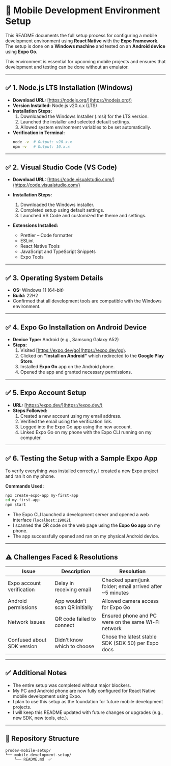 # 📱 Mobile Development Environment Setup

This README documents the full setup process for configuring a mobile development environment using **React Native** with the **Expo Framework**. The setup is done on a **Windows machine** and tested on an **Android device** using **Expo Go**.

This environment is essential for upcoming mobile projects and ensures that development and testing can be done without an emulator.

---

## ✅ 1. Node.js LTS Installation (Windows)

- **Download URL:** [https://nodejs.org/](https://nodejs.org/)
- **Version Installed:** Node.js v20.x.x (LTS)
- **Installation Steps:**
  1. Downloaded the Windows Installer (.msi) for the LTS version.
  2. Launched the installer and selected default settings.
  3. Allowed system environment variables to be set automatically.
- **Verification in Terminal:**
  ```bash
  node -v  # Output: v20.x.x
  npm -v   # Output: 10.x.x
  ```

---

## ✅ 2. Visual Studio Code (VS Code)

- **Download URL:** [https://code.visualstudio.com/](https://code.visualstudio.com/)
- **Installation Steps:**
  1. Downloaded the Windows installer.
  2. Completed setup using default settings.
  3. Launched VS Code and customized the theme and settings.

- **Extensions Installed:**
  - Prettier – Code formatter
  - ESLint
  - React Native Tools
  - JavaScript and TypeScript Snippets
  - Expo Tools

---

## ✅ 3. Operating System Details

- **OS:** Windows 11 (64-bit)
- **Build:** 22H2
- Confirmed that all development tools are compatible with the Windows environment.

---

## ✅ 4. Expo Go Installation on Android Device

- **Device Type:** Android (e.g., Samsung Galaxy A52)
- **Steps:**
  1. Visited [https://expo.dev/go](https://expo.dev/go).
  2. Clicked on **"Install on Android"** which redirected to the **Google Play Store**.
  3. Installed **Expo Go** app on the Android phone.
  4. Opened the app and granted necessary permissions.

---

## ✅ 5. Expo Account Setup

- **URL:** [https://expo.dev/](https://expo.dev/)
- **Steps Followed:**
  1. Created a new account using my email address.
  2. Verified the email using the verification link.
  3. Logged into the Expo Go app using the new account.
  4. Linked Expo Go on my phone with the Expo CLI running on my computer.

---

## ✅ 6. Testing the Setup with a Sample Expo App

To verify everything was installed correctly, I created a new Expo project and ran it on my phone.

**Commands Used:**
```bash
npx create-expo-app my-first-app
cd my-first-app
npm start
```

- The Expo CLI launched a development server and opened a web interface (`localhost:19002`).
- I scanned the QR code on the web page using the **Expo Go app** on my phone.
- The app successfully opened and ran on my physical Android device.

---

## ⚠️ Challenges Faced & Resolutions

| Issue | Description | Resolution |
|------|-------------|------------|
| Expo account verification | Delay in receiving email | Checked spam/junk folder; email arrived after ~5 minutes |
| Android permissions | App wouldn’t scan QR initially | Allowed camera access for Expo Go |
| Network issues | QR code failed to connect | Ensured phone and PC were on the same Wi-Fi network |
| Confused about SDK version | Didn’t know which to choose | Chose the latest stable SDK (SDK 50) per Expo docs |

---

## ✅ Additional Notes

- The entire setup was completed without major blockers.
- My PC and Android phone are now fully configured for React Native mobile development using Expo.
- I plan to use this setup as the foundation for future mobile development projects.
- I will keep this README updated with future changes or upgrades (e.g., new SDK, new tools, etc.).

---

## 📂 Repository Structure

```
prodev-mobile-setup/
└── mobile-development-setup/
    └── README.md  ✅
```
